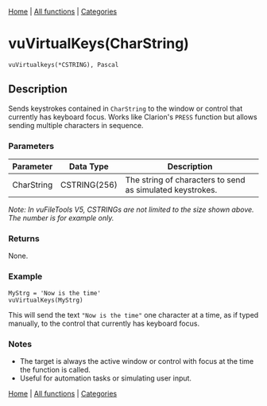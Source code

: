 [Home](../index.md) | [All functions](index.md) | [Categories](../categories/index.md)

# vuVirtualKeys(CharString)

```Prototype
vuVirtualkeys(*CSTRING), Pascal
```


## Description
Sends keystrokes contained in `CharString` to the window or control that currently has keyboard focus. Works like Clarion's `PRESS` function but allows sending multiple characters in sequence.

### Parameters

| Parameter  | Data Type    | Description                                                                 |
|------------|--------------|-----------------------------------------------------------------------------|
| CharString | CSTRING(256) | The string of characters to send as simulated keystrokes.                   |

_Note: In vuFileTools V5, CSTRINGs are not limited to the size shown above. The number is for example only._

### Returns
None.

### Example

```Clarion
MyStrg = 'Now is the time'
vuVirtualKeys(MyStrg)
```

This will send the text `"Now is the time"` one character at a time, as if typed manually, to the control that currently has keyboard focus.

### Notes
- The target is always the active window or control with focus at the time the function is called.  
- Useful for automation tasks or simulating user input.

[Home](../index.md) | [All functions](index.md) | [Categories](../categories/index.md)
